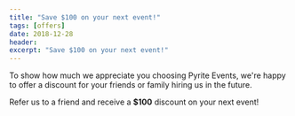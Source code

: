 ```yaml
---
title: "Save $100 on your next event!"
tags: [offers]
date: 2018-12-28
header:
excerpt: "Save $100 on your next event!"
---
```


To show how much we appreciate you choosing Pyrite Events, we're happy to offer a discount for your friends or family hiring us in the future.

Refer us to a friend and receive a **$100** discount on your next event!
